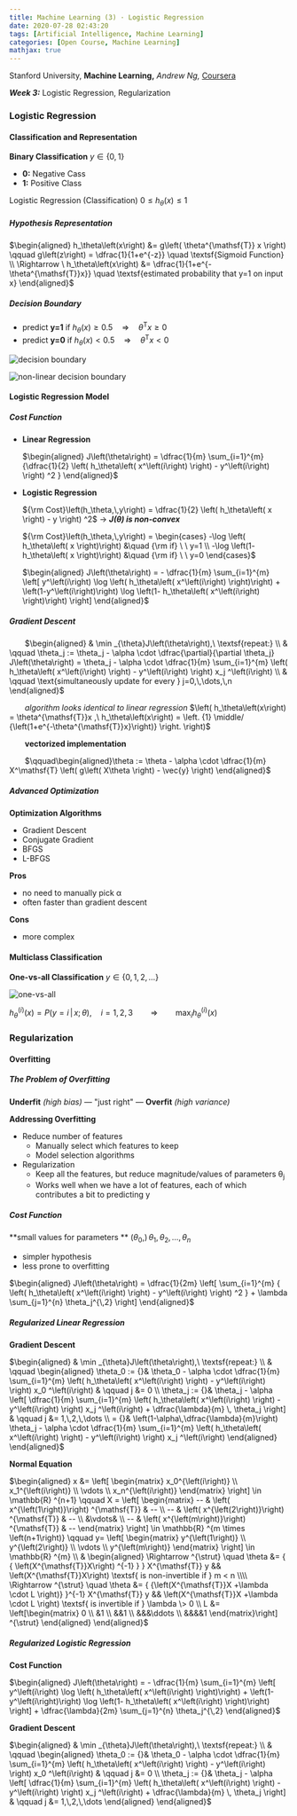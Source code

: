 ```yaml
---
title: Machine Learning (3) · Logistic Regression
date: 2020-07-28 02:43:20
tags: [Artificial Intelligence, Machine Learning]
categories: [Open Course, Machine Learning]
mathjax: true
---
```


Stanford University, **Machine Learning,** *Andrew Ng,* [Coursera]( https://www.coursera.org/learn/machine-learning/home/info )

***Week 3:*** Logistic Regression, Regularization

### Logistic Regression

#### Classification and Representation

**Binary Classification** $y\in\{0,\,1\}$

- **0:** Negative Cass
- **1:** Positive Class

Logistic Regression (Classification) $0 \leq h_\theta\left(x\right) \leq 1$

<!-- more -->

##### Hypothesis Representation

$\begin{aligned} h_\theta\left(x\right) &= g\left( \theta^{\mathsf{T}} x \right) \qquad g\left(z\right) = \dfrac{1}{1+e^{-z}} \quad \textsf{Sigmoid Function} \\ \Rightarrow \ h_\theta\left(x\right) &= \dfrac{1}{1+e^{-\theta^{\mathsf{T}}x}} \quad \textsf{estimated probability that y=1 on input x} \end{aligned}$

##### Decision Boundary

- predict **y=1** if $h_\theta\left(x\right)\geq0.5\quad\Rightarrow\quad\theta^{\mathsf{T}}x\geq0$
- predict **y=0** if $h_\theta\left(x\right)<0.5\quad\Rightarrow\quad\theta^{\mathsf{T}}x<0$

![decision boundary](Machine-Learning-Andrew-Ng-3/1.png)

![non-linear decision boundary](Machine-Learning-Andrew-Ng-3/2.png)

#### Logistic Regression Model

##### Cost Function

- **Linear Regression**

  $\begin{aligned} J\left(\theta\right) = \dfrac{1}{m} \sum_{i=1}^{m} {\dfrac{1}{2} \left( h_\theta\left( x^\left(i\right) \right) - y^\left(i\right) \right) ^2 } \end{aligned}$

- **Logistic Regression**

  ${\rm Cost}\left(h_\theta,\,y\right) = \dfrac{1}{2} \left( h_\theta\left( x \right) - y \right) ^2$ → ***J(θ) is non-convex***

  ${\rm Cost}\left(h_\theta,\,y\right) = \begin{cases} -\log \left( h_\theta\left( x \right)\right) &\quad {\rm if} \ \ y=1 \\ -\log \left(1- h_\theta\left( x \right)\right) &\quad {\rm if} \ \ y=0 \end{cases}$

  $\begin{aligned} J\left(\theta\right) = - \dfrac{1}{m} \sum_{i=1}^{m} \left[ y^\left(i\right) \log \left( h_\theta\left( x^\left(i\right) \right)\right) + \left(1-y^\left(i\right)\right) \log \left(1- h_\theta\left( x^\left(i\right) \right)\right) \right] \end{aligned}$

##### Gradient Descent

&emsp;&emsp;$\begin{aligned} & \min _{\theta}J\left(\theta\right),\ \textsf{repeat:} \\ & \qquad \theta_j := \theta_j - \alpha \cdot \dfrac{\partial}{\partial \theta_j} J\left(\theta\right) = \theta_j - \alpha \cdot \dfrac{1}{m} \sum_{i=1}^{m} \left( h_\theta\left( x^\left(i\right) \right) - y^\left(i\right) \right) x_j ^\left(i\right) \\ & \qquad \text{simultaneously update for every } j=0,\,\dots,\,n \end{aligned}$

&emsp;&emsp;*algorithm looks identical to linear regression* $\left( h_\theta\left(x\right) = \theta^{\mathsf{T}}x ,\ h_\theta\left(x\right) = \left. {1} \middle/ {\left(1+e^{-\theta^{\mathsf{T}}x}\right)} \right. \right)$

&emsp;&emsp;**vectorized implementation**

&emsp;&emsp;$\qquad\begin{aligned}\theta := \theta - \alpha \cdot \dfrac{1}{m} X^\mathsf{T} \left( g\left( X\theta \right) - \vec{y} \right) \end{aligned}$

##### Advanced Optimization

**Optimization Algorithms**

- Gradient Descent
- Conjugate Gradient
- BFGS
- L-BFGS

**Pros**

- no need to manually pick α
- often faster than gradient descent

**Cons**

- more complex

#### Multiclass Classification

**One-vs-all Classification** $y\in\{0,\,1,\,2,\,\dots\}$

![one-vs-all](Machine-Learning-Andrew-Ng-3/3.png)

$h_\theta^{\left(i\right)}\left(x\right) = P\left(y=i\,|\,x;\theta\right),\quad i=1,\,2,\,3 \qquad\Rightarrow\qquad \max_i h_\theta^{\left(i\right)}\left(x\right)$

### Regularization

#### Overfitting

##### The Problem of Overfitting

**Underfit** *(high bias)* &mdash; "just right" &mdash; **Overfit** *(high variance)*

**Addressing Overfitting**

- Reduce number of features
  - Manually select which features to keep
  - Model selection algorithms
- Regularization
  - Keep all the features, but reduce magnitude/values of parameters θ<sub>j</sub>
  - Works well when we have a lot of features, each of which contributes a bit to predicting y

##### Cost Function

<!--$\begin{aligned} & \hat{y} = \theta_0 + \theta_1x + \theta_2x^2 + \theta_3x^3 + \theta_4x^4 \\ \Rightarrow{}& \min_\theta \dfrac{1}{2m} \sum_{i=1}^{m} {\left( h_\theta\left( x^\left(i\right) \right) - y^\left(i\right) \right) ^2 } + A\theta_3^2 +B\theta_4^2 \qquad \textsf{penalize and make } \theta_3,\,\theta_4 \textsf{ really small} \end{aligned}$-->

**small values for parameters ** $\left(\theta_0,\right)\,\theta_1,\,\theta_2,\,\dots,\,\theta_n$

- simpler hypothesis
- less prone to overfitting

$\begin{aligned} J\left(\theta\right) = \dfrac{1}{2m} \left[ \sum_{i=1}^{m} { \left( h_\theta\left( x^\left(i\right) \right) - y^\left(i\right) \right) ^2 } + \lambda \sum_{j=1}^{n} \theta_j^{\,2} \right] \end{aligned}$

##### Regularized Linear Regression

**Gradient Descent**

$\begin{aligned} & \min _{\theta}J\left(\theta\right),\ \textsf{repeat:} \\ & \qquad \begin{aligned} \theta_0 := {}& \theta_0 - \alpha \cdot \dfrac{1}{m} \sum_{i=1}^{m} \left( h_\theta\left( x^\left(i\right) \right) - y^\left(i\right) \right) x_0 ^\left(i\right) & \qquad j &= 0 \\ \theta_j := {}& \theta_j - \alpha \left[ \dfrac{1}{m} \sum_{i=1}^{m} \left( h_\theta\left( x^\left(i\right) \right) - y^\left(i\right) \right) x_j ^\left(i\right) + \dfrac{\lambda}{m} \, \theta_j \right] & \qquad j &= 1,\,2,\,\dots \\ = {}& \left(1-\alpha\,\dfrac{\lambda}{m}\right) \theta_j - \alpha \cdot \dfrac{1}{m} \sum_{i=1}^{m} \left( h_\theta\left( x^\left(i\right) \right) - y^\left(i\right) \right) x_j ^\left(i\right) \end{aligned} \end{aligned}$

**Normal Equation**

$\begin{aligned} x &= \left[ \begin{matrix} x_0^{\left(i\right)} \\ x_1^{\left(i\right)} \\ \vdots \\ x_n^{\left(i\right)} \end{matrix} \right] \in \mathbb{R} ^{n+1} \qquad X = \left[ \begin{matrix} -- & \left( x^{\left(1\right)}\right) ^{\mathsf{T}} & -- \\ -- & \left( x^{\left(2\right)}\right) ^{\mathsf{T}} & -- \\ &\vdots& \\ -- & \left( x^{\left(m\right)}\right) ^{\mathsf{T}} & -- \end{matrix} \right] \in \mathbb{R} ^{m \times \left(n+1\right)} \qquad y= \left[ \begin{matrix} y^{\left(1\right)} \\ y^{\left(2\right)} \\ \vdots \\ y^{\left(m\right)} \end{matrix} \right] \in \mathbb{R} ^{m} \\ & \begin{aligned} \Rightarrow ^{\strut} \quad \theta &= { { \left(X^{\mathsf{T}}X\right) ^{-1} } } X^{\mathsf{T}} y && \left(X^{\mathsf{T}}X\right) \textsf{ is non-invertible if } m < n \\\\ \Rightarrow ^{\strut} \quad \theta &= { {\left(X^{\mathsf{T}}X +\lambda \cdot L \right)} }^{-1} X^{\mathsf{T}} y && \left(X^{\mathsf{T}}X +\lambda \cdot L \right) \textsf{ is invertible if } \lambda \> 0 \\ L &= \left[\begin{matrix} 0 \\ &1 \\ &&1 \\ &&&\ddots \\ &&&&1 \end{matrix}\right] ^{\strut} \end{aligned} \end{aligned}$

##### Regularized Logistic Regression

**Cost Function**

$\begin{aligned} J\left(\theta\right) = - \dfrac{1}{m} \sum_{i=1}^{m} \left[ y^\left(i\right) \log \left( h_\theta\left( x^\left(i\right) \right)\right) + \left(1-y^\left(i\right)\right) \log \left(1- h_\theta\left( x^\left(i\right) \right)\right) \right] + \dfrac{\lambda}{2m} \sum_{j=1}^{n} \theta_j^{\,2} \end{aligned}$

**Gradient Descent**

$\begin{aligned} & \min _{\theta}J\left(\theta\right),\ \textsf{repeat:} \\ & \qquad \begin{aligned} \theta_0 := {}& \theta_0 - \alpha \cdot \dfrac{1}{m} \sum_{i=1}^{m} \left( h_\theta\left( x^\left(i\right) \right) - y^\left(i\right) \right) x_0 ^\left(i\right) & \qquad j &= 0 \\ \theta_j := {}& \theta_j - \alpha \left[ \dfrac{1}{m} \sum_{i=1}^{m} \left( h_\theta\left( x^\left(i\right) \right) - y^\left(i\right) \right) x_j ^\left(i\right) + \dfrac{\lambda}{m} \, \theta_j \right] & \qquad j &= 1,\,2,\,\dots \end{aligned} \end{aligned}$

